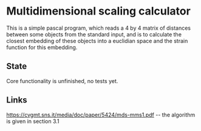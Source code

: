 # Multidimensional scaling calculator
This is a simple pascal program, which reads a 4 by 4 matrix of distances between some objects from the standard input, and is to calculate the closest embedding
of these objects into a euclidian space and the strain function for this embedding.

## State
Core functionality is unfinished, no tests yet.

## Links
https://cvgmt.sns.it/media/doc/paper/5424/mds-mms1.pdf -- the algorithm is given in section 3.1
